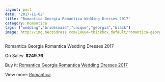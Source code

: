 ```yaml
---
layout: post
date: '2017-11-02'
title: "Romantica Georgia Romantica Wedding Dresses 2017"
category: Romantica
tags: ["wedding","bridesmaid","unique","georgia","black"]
image: http://img.hectodress.com/18684-thickbox_default/romantica-georgia-romantica-wedding-dresses-2013.jpg
---
```

Romantica Georgia Romantica Wedding Dresses 2017

On Sales: **$249.76**
<a href="https://www.hectodress.com/romantica/8789-romantica-georgia-romantica-wedding-dresses-2013.html"><amp-img layout="responsive" width="600" height="600" src="//img.hectodress.com/18684-thickbox_default/romantica-georgia-romantica-wedding-dresses-2013.jpg" alt="Romantica Georgia Romantica Wedding Dresses 2017 0" /></a>

Buy it: [Romantica Georgia Romantica Wedding Dresses 2017](https://www.hectodress.com/romantica/8789-romantica-georgia-romantica-wedding-dresses-2013.html "Romantica Georgia Romantica Wedding Dresses 2017")

View more: [Romantica](https://www.hectodress.com/148-romantica "Romantica")